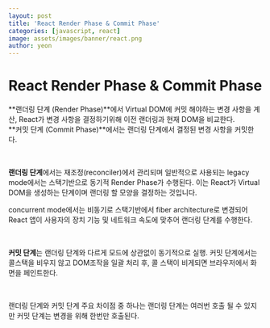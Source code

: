 ```yaml
---
layout: post
title: 'React Render Phase & Commit Phase'
categories: [javascript, react]
image: assets/images/banner/react.png
author: yeon
---
```


# React Render Phase & Commit Phase

**랜더링 단계 (Render Phase)**에서 Virtual DOM에 커밋 해야하는 변경 사항을 계산, React가 변경 사항을 결정하기위해 이전 랜더링과 현재 DOM을 비교한다. <br>
**커밋 단계 (Commit Phase)**에서는 랜더링 단계에서 결정된 변경 사항을 커밋한다.

<br>

**랜더링 단계**에서는 재조정(reconciler)에서 관리되며 일반적으로 사용되는 legacy mode에서는 스택기반으로 동기적 Render Phase가 수행된다. 이는 React가 Virtual DOM을 생성하는 단계이며 랜더링 할 모양을 결정하는 것입니다. <br>

concurrent mode에서는 비동기로 스택기반에서 fiber architecture로 변경되어 React 앱이 사용자의 장치 기능 및 네트워크 속도에 맞추어 랜더링 단계를 수행한다. <br>

<br>

**커밋 단계**는 랜더링 단계와 다르게 모드에 상관없이 동기적으로 실행. 커밋 단계에서는 콜스택을 비우지 않고 DOM조작을 일괄 처리 후, 콜 스택이 비게되면 브라우저에서 화면을 페인트한다. <br>

<br>

랜더링 단계와 커밋 단계 주요 차이점 중 하나는 랜더링 단계는 여러번 호출 될 수 있지만 커밋 단계는 변경을 위해 한번만 호출된다.
